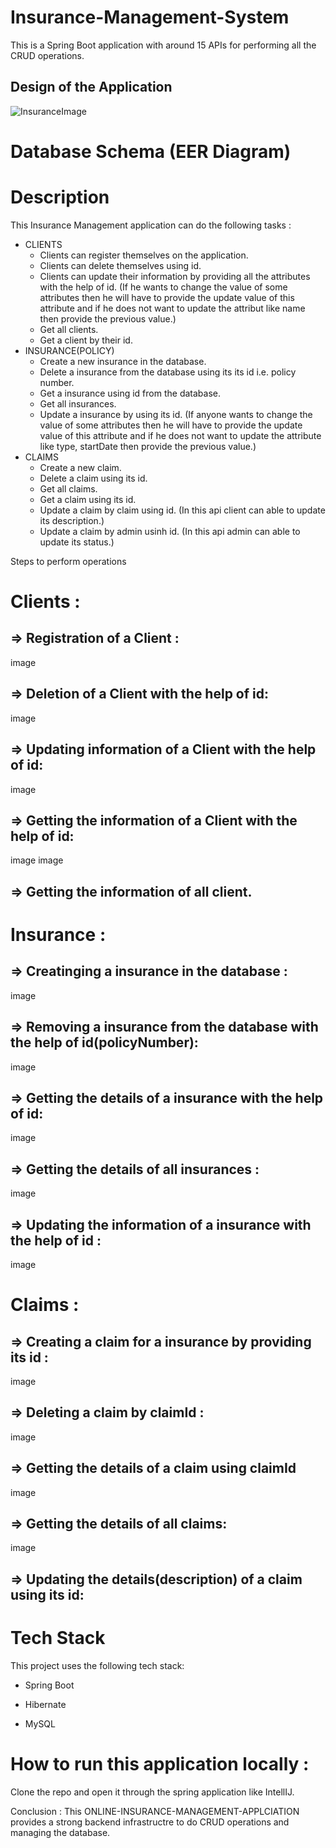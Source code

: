 # Insurance-Management-System
This is a Spring Boot application with around 15 APIs for performing all the CRUD operations.

## Design of the Application
![InsuranceImage](https://user-images.githubusercontent.com/116934640/229379186-0e21929b-7c31-472d-b80e-f5be87858edd.png)


# Database Schema (EER Diagram)


# Description
This Insurance Management application can do the following tasks :

* CLIENTS
   - Clients can register themselves on the application.
   - Clients can delete themselves using id.
   - Clients can update their information by providing all the attributes with the help of id. (If he wants to change the value of some attributes then he will have to provide the update
  value of this attribute and if he does not want to update the attribut like name then provide the previous value.)
   - Get all clients.
   - Get a client by their id.
* INSURANCE(POLICY)
   - Create a new insurance in the database.
   - Delete a insurance from the database using its its id i.e. policy number.
   - Get a insurance using id from the database.
   - Get all insurances.
   - Update a insurance by using its id. (If anyone wants to change the value of some attributes then he will have to provide the update value of this attribute and if he does not want to update the attribute like type, startDate then provide the previous value.)
* CLAIMS
   - Create a new claim.
   - Delete a claim using its id.
   - Get all claims.
   - Get a claim using its id.
   - Update a claim by claim using id. (In this api client can able to update its description.)
   - Update a claim by admin usinh id. (In this api admin can able to update its status.)

Steps to perform operations
# Clients :
## => Registration of a Client :
image

## => Deletion of a Client with the help of id:
image

## => Updating information of a Client with the help of id:
image

## => Getting the information of a Client with the help of id:
image image

## => Getting the information of all client. 

# Insurance :
## => Creatinging a insurance in the database :
image

## => Removing a insurance from the database with the help of id(policyNumber):
image

## => Getting the details of a insurance with the help of id:
image

## => Getting the details of all insurances :
image

## => Updating the information of a insurance with the help of id :
image

# Claims :
## => Creating a claim for a insurance by providing its id :
image

## => Deleting a claim by claimId :
image

## => Getting the details of a claim using claimId
image

## => Getting the details of all claims:
image

## => Updating the details(description) of a claim using its id: 

# Tech Stack
This project uses the following tech stack:

- Spring Boot
* Hibernate
+ MySQL

# How to run this application locally :
Clone the repo and open it through the spring application like IntellIJ.

Conclusion :
This ONLINE-INSURANCE-MANAGEMENT-APPLCIATION provides a strong backend infrastructre to do CRUD operations and managing the database.
